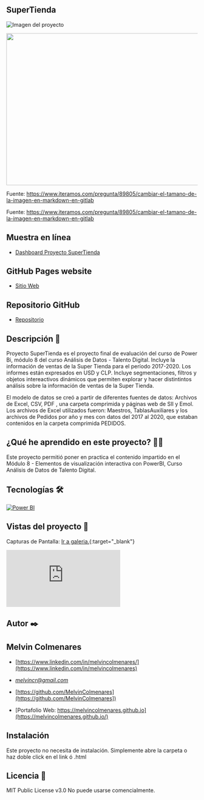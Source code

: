 ## SuperTienda
![Imagen del proyecto](https://melvincolmenares.github.io/proyectosupertienda/gallery/img/img01.png)

<img src="https://melvincolmenares.github.io/proyectosupertienda/gallery/img/img01.png"  width="600"  height="400">

Fuente: https://www.iteramos.com/pregunta/89805/cambiar-el-tamano-de-la-imagen-en-markdown-en-gitlab

Fuente: https://www.iteramos.com/pregunta/89805/cambiar-el-tamano-de-la-imagen-en-markdown-en-gitlab

## Muestra en línea
- [Dashboard Proyecto SuperTienda](https://app.powerbi.com/view?r=eyJrIjoiYmFmYzVhNTctMzFiNi00OWEyLTgwOTctZGYzNjY5NmUzYWU4IiwidCI6IjRkMDEwNTNlLTMxMGItNDg1Ni1hY2UwLWU2ZDM1ZDRjODIxMSJ9 "Informe en vivo")

## GitHub Pages website
- [Sitio Web](https://melvincolmenares.github.io/proyectosupertienda/ "website")
  
## Repositorio GitHub
- [Repositorio](https://github.com/MelvinColmenares/proyectosupertienda/ "Repositorio")

<!--  ProyectoSuperTienda.PBIX

Vínculo que puede enviar por correo electrónico:

https://app.powerbi.com/view?r=eyJrIjoiYmFmYzVhNTctMzFiNi00OWEyLTgwOTctZGYzNjY5NmUzYWU4IiwidCI6IjRkMDEwNTNlLTMxMGItNDg1Ni1hY2UwLWU2ZDM1ZDRjODIxMSJ9

Código HTML que puede pegar en un sitio web:

<iframe title="Report Section" width="600" height="373.5" src="https://app.powerbi.com/view?r=eyJrIjoiYmFmYzVhNTctMzFiNi00OWEyLTgwOTctZGYzNjY5NmUzYWU4IiwidCI6IjRkMDEwNTNlLTMxMGItNDg1Ni1hY2UwLWU2ZDM1ZDRjODIxMSJ9" frameborder="0" allowFullScreen="true"></iframe>

-->
## Descripción 📑

Proyecto SuperTienda es el proyecto final de evaluación del curso de Power Bi, módulo 8 del curso Análisis de Datos - Talento Digital.  Incluye la información de ventas de la Super Tienda para el período 2017-2020. Los informes están expresados en USD y CLP. Incluye segmentaciones, filtros y objetos  intereactivos dinámicos que permiten explorar y hacer distintintos análisis sobre la información de ventas de la Super Tienda.

El modelo de datos se creó a partir de diferentes fuentes de datos: Archivos de Excel, CSV, PDF , una carpeta comprimida y páginas web de SII y Emol.
Los archivos de Excel utilizados fueron: Maestros, TablasAuxiliares y los archivos de Pedidos por año y mes con datos del 2017 al 2020, que estaban contenidos en la carpeta comprimida PEDIDOS.

<!-- 
## Código Insertado

<iframe title="Report Section" width="600" height="373.5" src="https://app.powerbi.com/view?r=eyJrIjoiYmFmYzVhNTctMzFiNi00OWEyLTgwOTctZGYzNjY5NmUzYWU4IiwidCI6IjRkMDEwNTNlLTMxMGItNDg1Ni1hY2UwLWU2ZDM1ZDRjODIxMSJ9" frameborder="0" allowFullScreen="true"></iframe>

-->

## ¿Qué he aprendido en este proyecto? 🙇🏻 

Este proyecto permitió poner en practica el contenido impartido en el Módulo 8 - Elementos de visualización interactiva con PowerBI, Curso Análisis de Datos de Talento Digital.

## Tecnologías 🛠
<!-- Iconos sacados de: https://github.com/hendrasob/badges/blob/master/README.md y https://github.com/alexandresanlim/Badges4-README.md-Profile 
[![HTML](https://img.shields.io/badge/HTML5-E34F26?style=for-the-badge&logo=html5&logoColor=white)](https://es.wikipedia.org/wiki/HTML5)
[![CSS](https://img.shields.io/badge/CSS3-1572B6?style=for-the-badge&logo=css3&logoColor=white)](https://es.wikipedia.org/wiki/CSS)
[![JS](https://img.shields.io/badge/JavaScript-F7DF1E?style=for-the-badge&logo=javascript&logoColor=black)](https://es.wikipedia.org/wiki/JavaScript)
-->
[![Power BI](https://img.shields.io/badge/PowerBi-F7DF1E?style=for-the-badge&logo=powerbi&logoColor=black)](https://es.wikipedia.org/wiki/PowerBI)

## Vistas del proyecto 🔭
Capturas de Pantalla: [Ir a galeria.](https://melvincolmenares.github.io/proyectosupertienda/gallery/){:target="_blank"}

<iframe src="https://melvincolmenares.github.io/proyectosupertienda/gallery/" frameborder="0" allowfullscreen></iframe>


## Autor ✒️
## **Melvin Colmenares**
- [https://www.linkedin.com/in/melvincolmenares/](https://www.linkedin.com/in/melvincolmenares)
- *melvincr@gmail.com*
- [https://github.com/MelvinColmenares](https://github.com/MelvinColmenares])

- [Portafolio Web: https://melvincolmenares.github.io](https://melvincolmenares.github.io/)

<!--
Here are some ideas to get you started:


* [micorreo@midominio.com](micorreo@midominio.com)
* [LinkedIn](https://www.linkedin.com/in/tu-url-de-linkedin/)
* [Behance](https://www.behance.net/tu-url-de-behance)
* [Dribble](https://www.dribble.com/tu-url-de-dribble)
* [Porfolio web](https://tu-dominio.com/)

- 🔭 I’m currently working on ...
- 🌱 I’m currently learning ...
- 👯 I’m looking to collaborate on ...
- 🤔 I’m looking for help with ...
- 💬 Ask me about ...
- 📫 How to reach me: ...
- 😄 Pronouns: ...
- ⚡ Fun fact: ...
-->

## Instalación 
Este proyecto no necesita de instalación. Simplemente abre la carpeta o haz doble click en el link  ó .html
  
## Licencia 📄
MIT Public License v3.0
No puede usarse comencialmente.
